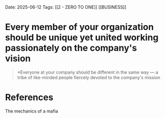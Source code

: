 Date: 2025-06-12
Tags: [[2 - ZERO TO ONE]] [[BUSINESS]] 

# Every member of your organization should be unique yet united working passionately on the company's vision

>*Everyone at your company should be different in the same way — a tribe of like-minded people fiercely devoted to the company's mission
# References 
The mechanics of a mafia 